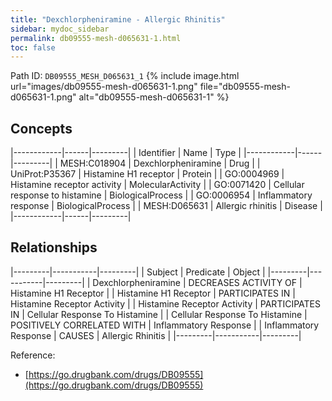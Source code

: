 ```yaml
---
title: "Dexchlorpheniramine - Allergic Rhinitis"
sidebar: mydoc_sidebar
permalink: db09555-mesh-d065631-1.html
toc: false 
---
```



Path ID: `DB09555_MESH_D065631_1`
{% include image.html url="images/db09555-mesh-d065631-1.png" file="db09555-mesh-d065631-1.png" alt="db09555-mesh-d065631-1" %}

## Concepts

|------------|------|---------|
| Identifier | Name | Type    |
|------------|------|---------|
| MESH:C018904 | Dexchlorpheniramine | Drug |
| UniProt:P35367 | Histamine H1 receptor | Protein |
| GO:0004969 | Histamine receptor activity | MolecularActivity |
| GO:0071420 | Cellular response to histamine | BiologicalProcess |
| GO:0006954 | Inflammatory response | BiologicalProcess |
| MESH:D065631 | Allergic rhinitis | Disease |
|------------|------|---------|

## Relationships

|---------|-----------|---------|
| Subject | Predicate | Object  |
|---------|-----------|---------|
| Dexchlorpheniramine | DECREASES ACTIVITY OF | Histamine H1 Receptor |
| Histamine H1 Receptor | PARTICIPATES IN | Histamine Receptor Activity |
| Histamine Receptor Activity | PARTICIPATES IN | Cellular Response To Histamine |
| Cellular Response To Histamine | POSITIVELY CORRELATED WITH | Inflammatory Response |
| Inflammatory Response | CAUSES | Allergic Rhinitis |
|---------|-----------|---------|

Reference: 
  - [https://go.drugbank.com/drugs/DB09555](https://go.drugbank.com/drugs/DB09555)
